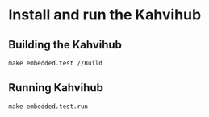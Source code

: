 # Install and run the Kahvihub

Building the Kahvihub
---------------------
```
make embedded.test //Build
```

Running Kahvihub
---------------------
```
make embedded.test.run
```

